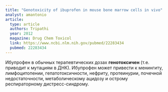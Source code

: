 ```yaml
---
title: "Genotoxicity of ibuprofen in mouse bone marrow cells in vivo"
analyst: amantonio
article:
  type: article
  authors: Tripathi
  year: 2012
  magazine: Drug Chem Toxicol
  link: https://www.ncbi.nlm.nih.gov/pubmed/22283434
  pubmed: 22283434
---
```


Ибупрофен в обычных терапевтических дозах **генотоксичен** (т.е. приводит к мутациям в ДНК).
Ибупрофен может привести к менингиту, лимфоцитопении, гепатотоксичности, нефриту, протеинурии, почечной недостаточности, метаболическому ацидозу и острому респираторному дистресс-синдрому.
